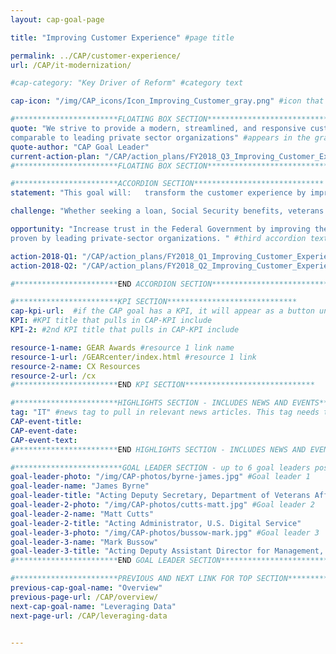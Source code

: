 ```yaml
---
layout: cap-goal-page

title: "Improving Customer Experience" #page title

permalink: ../CAP/customer-experience/
url: /CAP/it-modernization/

#cap-category: "Key Driver of Reform" #category text

cap-icon: "/img/CAP_icons/Icon_Improving_Customer_gray.png" #icon that appears next to title

#***********************FLOATING BOX SECTION*****************************
quote: "We strive to provide a modern, streamlined, and responsive customer experience across government,
comparable to leading private sector organizations" #appears in the gray text box
quote-author: "CAP Goal Leader"
current-action-plan: "/CAP/action_plans/FY2018_Q3_Improving_Customer_Experience.pdf"
#***********************FLOATING BOX SECTION*****************************

#***********************ACCORDION SECTION*****************************
statement: "This goal will:   transform the customer experience by improving the usability and reliability of our Federal Government’s most critical digital services; create measurable improvements in customer satisfaction by using the principles and practices proven by leading private sector organizations; increase trust in the Federal Government by improving the experience citizens and businesses have with Federal services whether online, in-person, or via phone; and leverage technology to break down barriers and increase communication between Federal agencies and the citizens they serve." #first accordion text

challenge: "Whether seeking a loan, Social Security benefits, veterans benefits, or other services provided by the Federal Government, individuals and businesses expect Government customer services to be efficient and intuitive, just like services from leading private-sector organizations. Yet the 2016 American Consumer Satisfaction Index and the 2017 Forrester Federal Customer Experience Index show that, on average, Government services lag nine percentage points behind the private sector." #second accordion text

opportunity: "Increase trust in the Federal Government by improving the experience citizens and businesses have with federal services across all service channels;Transform the customer experience by improving the usability and reliability of our government’s most critical digital services; Create measurable improvements in customer satisfaction by using the principles and practices
proven by leading private-sector organizations. " #third accordion text

action-2018-Q1: "/CAP/action_plans/FY2018_Q1_Improving_Customer_Experience.pdf"
action-2018-Q2: "/CAP/action_plans/FY2018_Q2_Improving_Customer_Experience.pdf"

#***********************END ACCORDION SECTION*****************************

#***********************KPI SECTION*****************************
cap-kpi-url:  #if the CAP goal has a KPI, it will appear as a button under the title. The button links to the KPI accordion section
KPI: #KPI title that pulls in CAP-KPI include
KPI-2: #2nd KPI title that pulls in CAP-KPI include

resource-1-name: GEAR Awards #resource 1 link name
resource-1-url: /GEARcenter/index.html #resource 1 link
resource-2-name: CX Resources
resource-2-url: /cx
#***********************END KPI SECTION*****************************

#***********************HIGHLIGHTS SECTION - INCLUDES NEWS AND EVENTS*****************************
tag: "IT" #news tag to pull in relevant news articles. This tag needs to be included in the "post" front matter
CAP-event-title:
CAP-event-date:
CAP-event-text:
#***********************END HIGHLIGHTS SECTION - INCLUDES NEWS AND EVENTS*****************************

#************************GOAL LEADER SECTION - up to 6 goal leaders possible by creating up to 6 sections below***************************
goal-leader-photo: "/img/CAP-photos/byrne-james.jpg" #Goal leader 1
goal-leader-name: "James Byrne"
goal-leader-title: "Acting Deputy Secretary, Department of Veterans Affairs"
goal-leader-2-photo: "/img/CAP-photos/cutts-matt.jpg" #Goal leader 2
goal-leader-2-name: "Matt Cutts"
goal-leader-2-title: "Acting Administrator, U.S. Digital Service"
goal-leader-3-photo: "/img/CAP-photos/bussow-mark.jpg" #Goal leader 3
goal-leader-3-name: "Mark Bussow"
goal-leader-3-title: "Acting Deputy Assistant Director for Management, Office of Management and Budget"
#***********************END GOAL LEADER SECTION*****************************8

#***********************PREVIOUS AND NEXT LINK FOR TOP SECTION*****************************8
previous-cap-goal-name: "Overview"
previous-page-url: /CAP/overview/
next-cap-goal-name: "Leveraging Data"
next-page-url: /CAP/leveraging-data


---  
```

